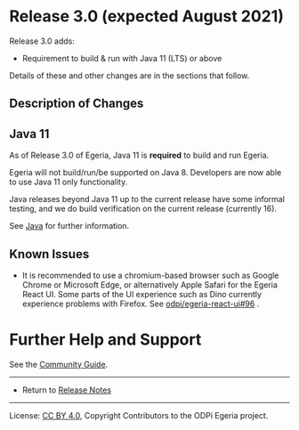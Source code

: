 <!-- SPDX-License-Identifier: CC-BY-4.0 -->
<!-- Copyright Contributors to the ODPi Egeria project. -->

# Release 3.0 (expected August 2021)

Release 3.0 adds:
* Requirement to build & run with Java 11 (LTS) or above

Details of these and other changes are in the sections that follow.

## Description of Changes

## Java 11 

As of Release 3.0 of Egeria, Java 11 is **required** to build and run Egeria.

Egeria will not build/run/be supported on Java 8. Developers are now able to use Java 11 only functionality.

Java releases beyond Java 11 up to the current release have some informal testing, and we do build verification on the current release (currently 16). 

See [Java](../developer-resources/languages/Java.md) for further information.

## Known Issues

* It is recommended to use a chromium-based browser such as Google Chrome or Microsoft Edge, or alternatively Apple Safari for the Egeria React UI. Some parts of the UI experience such as Dino currently experience problems with Firefox. See [odpi/egeria-react-ui#96](https://github.com/odpi/egeria-react-ui/issues/96) .


# Further Help and Support

See the [Community Guide](../Community-Guide.md).

----
* Return to [Release Notes](.)
   
----
License: [CC BY 4.0](https://creativecommons.org/licenses/by/4.0/),
Copyright Contributors to the ODPi Egeria project.
